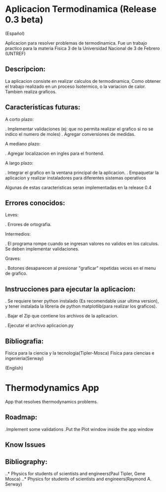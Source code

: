 # Aplicacion Termodinamica (Release 0.3 beta)
(Español)

Aplicacion para resolver problemas de termodinamica. Fue un trabajo practico para la materia Fisica 3 de la Universidad Nacional de 3 de Febrero (UNTREF)

## Descripcion:

La aplicacion consiste en realizar calculos de termodinamica, Como obtener el trabajo realizado en un proceso Isotermico, o la variacion de calor. Tambien realiza graficos.

## Caracteristicas futuras:

A corto plazo:

  . Implementar validaciones (ej: que no permita realizar el grafico si no se indico el numero de moles)
  . Agregar conversiones de medidas.

A mediano plazo:

  . Agregar localizacion en ingles para el frontend.
  
A largo plazo:

  . Integrar el grafico en la ventana principal de la aplicacion.
  . Empaquetar la aplicacion y realizar instaladores para diferentes sistemas operativos

Algunas de estas caracteristicas seran implementadas en la release 0.4


## Errores conocidos:

Leves:

  . Errores de ortografia.
  
Intermedios:
  
  . El programa rompe cuando se ingresan valores no validos en los calculos. Se deben implementar validaciones.  

Graves:

  . Botones desaparecen al presionar "graficar" repetidas veces en el menu de grafico.


## Instrucciones para ejecutar la aplicacion:

  . Se requiere tener python instalado (Es recomendable usar ultima version), y tener instalada la libreria de python matplotlib(para realizar los graficos).

  . Bajar el Zip que contiene los archivos de la aplicacion.
  
  . Ejecutar el archivo aplicacion.py

## Bibliografia:

  Fisica para la ciencia y la tecnologia(Tipler-Mosca)
  Fisica para ciencias e ingenieria(Serway)


(English)

# Thermodynamics App

App that resolves thermodynamics problems.

## Roadmap:

  .Implement some validations 
  .Put the Plot window inside the app window



## Know Issues

## Bibliography:

..* Physics for students of scientists and engineers(Paul Tipler, Gene Mosca)
..* Physics for students of scientists and engineers(Raymond A. Serway)
  
